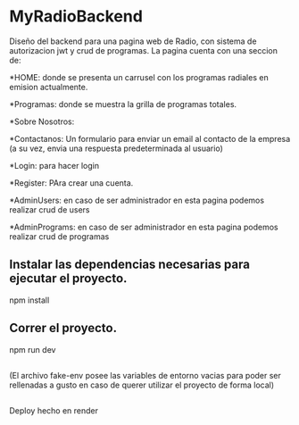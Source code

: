 # MyRadioBackend
Diseño del backend para una pagina web de Radio, con sistema de autorizacion jwt y crud de programas.
La pagina cuenta con una seccion de:

 *HOME: donde se presenta un carrusel con los programas radiales en emision actualmente.
 
 *Programas: donde se muestra la grilla de programas totales.
 
 *Sobre Nosotros: 
 
 *Contactanos: Un formulario para enviar un email al contacto de la empresa (a su vez, envia una respuesta predeterminada al usuario)
 
 *Login: para hacer login
 
 *Register: PAra crear una cuenta.
 
 *AdminUsers: en caso de ser administrador en esta pagina podemos realizar crud de users
 
 *AdminPrograms: en caso de ser administrador en esta pagina podemos realizar crud de programas
  
## Instalar las dependencias necesarias para ejecutar el proyecto.
npm install

## Correr el proyecto.
npm run dev


##
(El archivo fake-env posee las variables de entorno vacias para poder ser rellenadas a gusto en caso de querer utilizar el proyecto de forma local)
##
Deploy hecho en render
